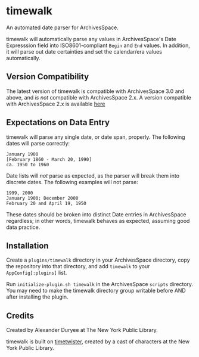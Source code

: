 # timewalk

An automated date parser for ArchivesSpace.

timewalk will automatically parse any values in ArchivesSpace's Date Expresssion field into ISO8601-compliant `Begin` and `End` values.  In addition, it will parse out date certainties and set the calendar/era values automatically.

## Version Compatibility

The latest version of timewalk is compatible with ArchivesSpace 3.0 and above, and *is not* compatible with ArchivesSpace 2.x.  A version compatible with ArchivesSpace 2.x is available [here](https://github.com/alexduryee/timewalk/releases/tag/v2.x)

## Expectations on Data Entry

timewalk will parse any single date, or date span, properly.  The following dates will parse correctly:

```
January 1900
[February 1860 - March 20, 1990]
ca. 1950 to 1960
```

Date lists will _not_ parse as expected, as the parser will break them into discrete dates.  The following examples will not parse:

```
1999, 2000
January 1900; December 2000
February 20 and April 19, 1950
```

These dates should be broken into distinct Date entries in ArchivesSpace regardless; in other words, timewalk behaves as expected, assuming good data practice.

## Installation

Create a `plugins/timewalk` directory in your ArchivesSpace directory, copy the repository into that directory, and add `timewalk` to your `AppConfig[:plugins]` list.

Run `initialize-plugin.sh timewalk` in the ArchivesSpace `scripts` directory. You may need to make the timewalk directory group writable before AND after installing the plugin.

## Credits

Created by Alexander Duryee at The New York Public Library.

timewalk is built on [timetwister](https://github.com/alexduryee/timetwister), created by a cast of characters at the New York Public Library.